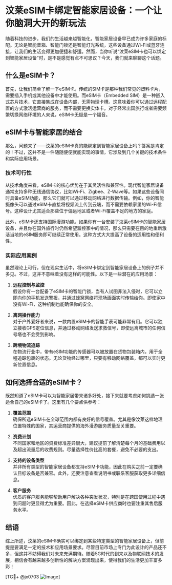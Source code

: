 # 汶莱eSIM卡绑定智能家居设备：一个让你脑洞大开的新玩法

随着科技的进步，我们的生活越来越智能化，智能家居设备早已成为许多家庭的标配。无论是智能音箱、智能门锁还是智能灯光系统，这些设备通过Wi-Fi或蓝牙连接，让我们的生活变得更加便捷和舒适。然而，当你听说“汶莱eSIM卡也可以绑定到智能家居设备”时，是不是感觉有点不可思议？今天，我们就来聊聊这个话题。

## 什么是eSIM卡？

首先，让我们简单了解一下eSIM卡。传统的SIM卡是那种我们常见的塑料卡片，需要插入手机或其他设备中才能使用。而eSIM卡（Embedded SIM）是一种嵌入式芯片技术，它直接集成在设备内部，无需物理卡槽。这意味着你可以通过远程配置的方式激活运营商的服务，而不需要更换实体卡。对于经常出国旅行或者需要频繁切换网络环境的人来说，eSIM卡无疑是一个福音。

## eSIM卡与智能家居的结合

那么，问题来了——汶莱的eSIM卡真的能绑定到智能家居设备上吗？答案是肯定的！不过，这并不是一件随随便便就能实现的事情，它涉及到几个关键的技术条件和实际应用场景。

### 技术可行性

从技术角度来看，eSIM卡的核心优势在于其灵活性和兼容性。现代智能家居设备通常支持多种无线通信协议，比如Wi-Fi、Zigbee、Z-Wave等。如果这些设备同时具备eSIM功能，那么它们就可以通过移动网络进行数据传输。例如，你的智能摄像头可以通过eSIM卡直接将视频流上传到云端，而不需要依赖家里的Wi-Fi信号。这种设计尤其适合那些位于偏远地区或者Wi-Fi覆盖不足的地方的家庭。

此外，eSIM卡还支持国际漫游功能。如果你有一台安装了汶莱eSIM卡的智能家居设备，并且你在国外旅行时仍然希望监控家中的情况，那么只需要在目的地重新激活当地的eSIM服务即可继续正常使用。这种方式大大提高了设备的适用性和便利性。

### 实际应用案例

虽然理论上可行，但在现实生活中，将eSIM卡绑定到智能家居设备上的例子并不多见。不过，这并不意味着没有这样的可能性。以下是一些潜在的应用场景：

1. **远程控制与监控**  
   假设你有一台配备了eSIM卡的智能门锁，当有人试图非法入侵时，它可以立即向你的手机发送警报，并通过蜂窝网络将现场画面实时传输给你。即使家中没有Wi-Fi，这种机制也能确保你的安全。

2. **离网操作能力**  
   对于户外爱好者来说，一款内置eSIM卡的智能手表可能非常有用。它可以独立接收GPS定位信息，并通过移动网络发送求救信号，即使远离城市的任何信号塔也不会受到影响。

3. **跨境物流追踪**  
   在物流行业中，带有eSIM功能的传感器可以被放置在货物包装箱内，用于全程追踪包裹的状态。无论货物经过哪里，只要有移动网络覆盖，都可以实时更新位置信息。

## 如何选择合适的eSIM卡？

既然知道了eSIM卡可以为智能家居带来诸多好处，接下来就要考虑如何挑选一张适合自己的eSIM卡了。这里有几个要点供参考：

1. **覆盖范围**  
   确保所选eSIM卡在全球范围内都有良好的信号覆盖。尤其是像汶莱这样地理位置特殊的国家，其运营商提供的海外漫游服务质量至关重要。

2. **资费计划**  
   不同国家和地区的资费标准差异很大，建议提前了解清楚每个月的基础费用以及超出流量后的收费规则。尽量选择性价比高的套餐，避免不必要的支出。

3. **支持的设备类型**  
   并非所有类型的智能家居设备都支持eSIM卡功能，因此在购买之前一定要确认目标设备是否兼容。此外，还要注意查看说明书或联系客服获取更多详细信息。

4. **客户服务**  
   优质的客户服务能够帮助用户解决各种突发状况，特别是在跨国使用过程中遇到问题时更显得尤为重要。因此，在选择eSIM卡供应商时也要注重其售后服务水平。

## 结语

综上所述，汶莱的eSIM卡确实可以绑定到某些特定类型的智能家居设备上，但前提是要满足一定的技术和应用场景要求。尽管目前市场上专门为此设计的产品还不多，但这并不妨碍我们对未来充满期待。随着5G时代的到来以及物联网技术的发展，相信会有越来越多创新性的解决方案涌现出来，使得我们的生活更加丰富多彩！

[TG💪+ @jx0703 ![Image](https://github.com/user-attachments/assets/dbca1d08-cadb-493c-b0ec-ad6f7a83f270)]